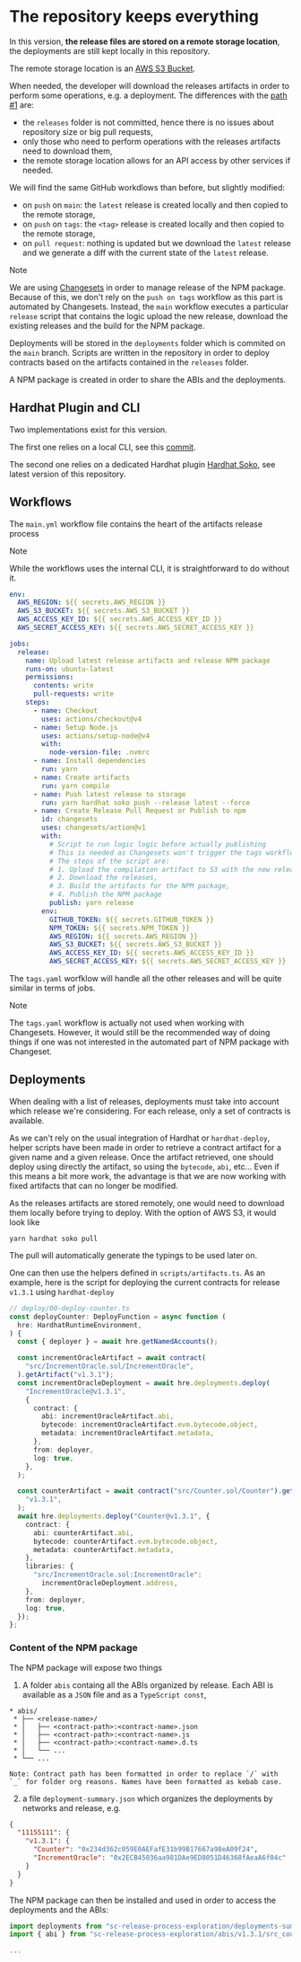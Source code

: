 # The repository keeps everything

In this version, **the release files are stored on a remote storage location**, the deployments are still kept locally in this repository.

The remote storage location is an [AWS S3 Bucket](https://aws.amazon.com/pm/serv-s3).

When needed, the developer will download the releases artifacts in order to perform some operations, e.g. a deployment. The differences with the [path #1](../documentation/repository-keeps-everything.md) are:

- the `releases` folder is not committed, hence there is no issues about repository size or big pull requests,
- only those who need to perform operations with the releases artifacts need to download them,
- the remote storage location allows for an API access by other services if needed.

We will find the same GitHub workdlows than before, but slightly modified:

- on `push` on `main`: the `latest` release is created locally and then copied to the remote storage,
- on `push` on `tags`: the `<tag>` release is created locally and then copied to the remote storage,
- on `pull request`: nothing is updated but we download the `latest` release and we generate a diff with the current state of the `latest` release.

> [!NOTE]
> We are using [Changesets](https://github.com/changesets/changesets) in order to manage release of the NPM package.
> Because of this, we don't rely on the `push on tags` workflow as this part is automated by Changesets.
> Instead, the `main` workflow executes a particular `release` script that contains the logic upload the new release, download the existing releases and the build for the NPM package.

Deployments will be stored in the `deployments` folder which is commited on the `main` branch. Scripts are written in the repository in order to deploy contracts based on the artifacts contained in the `releases` folder.

A NPM package is created in order to share the ABIs and the deployments.

## Hardhat Plugin and CLI

Two implementations exist for this version.

The first one relies on a local CLI, see this [commit](https://github.com/VGLoic/sc-release-process-exploration/commit/7516cbcdd9f31a162dd27bd8075be819bafbdd31).

The second one relies on a dedicated Hardhat plugin [Hardhat Soko](https://github.com/VGLoic/hardhat-soko), see latest version of this repository.

## Workflows

The `main.yml` workflow file contains the heart of the artifacts release process

> [!NOTE]
> While the workflows uses the internal CLI, it is straightforward to do without it.

```yaml
env:
  AWS_REGION: ${{ secrets.AWS_REGION }}
  AWS_S3_BUCKET: ${{ secrets.AWS_S3_BUCKET }}
  AWS_ACCESS_KEY_ID: ${{ secrets.AWS_ACCESS_KEY_ID }}
  AWS_SECRET_ACCESS_KEY: ${{ secrets.AWS_SECRET_ACCESS_KEY }}

jobs:
  release:
    name: Upload latest release artifacts and release NPM package
    runs-on: ubuntu-latest
    permissions:
      contents: write
      pull-requests: write
    steps:
      - name: Checkout
        uses: actions/checkout@v4
      - name: Setup Node.js
        uses: actions/setup-node@v4
        with:
          node-version-file: .nvmrc
      - name: Install dependencies
        run: yarn
      - name: Create artifacts
        run: yarn compile
      - name: Push latest release to storage
        run: yarn hardhat soko push --release latest --force
      - name: Create Release Pull Request or Publish to npm
        id: changesets
        uses: changesets/action@v1
        with:
          # Script to run logic logic before actually publishing
          # This is needed as Changesets won't trigger the tags workflow when a new version is published, so we need to do it manually
          # The steps of the script are:
          # 1. Upload the compilation artifact to S3 with the new release tag,
          # 2. Download the releases,
          # 3. Build the artifacts for the NPM package,
          # 4. Publish the NPM package
          publish: yarn release
        env:
          GITHUB_TOKEN: ${{ secrets.GITHUB_TOKEN }}
          NPM_TOKEN: ${{ secrets.NPM_TOKEN }}
          AWS_REGION: ${{ secrets.AWS_REGION }}
          AWS_S3_BUCKET: ${{ secrets.AWS_S3_BUCKET }}
          AWS_ACCESS_KEY_ID: ${{ secrets.AWS_ACCESS_KEY_ID }}
          AWS_SECRET_ACCESS_KEY: ${{ secrets.AWS_SECRET_ACCESS_KEY }}
```

The `tags.yaml` worfklow will handle all the other releases and will be quite similar in terms of jobs.

> [!NOTE]
> The `tags.yaml` workflow is actually not used when working with Changesets.
> However, it would still be the recommended way of doing things if one was not interested in the automated part of NPM package with Changeset.

## Deployments

When dealing with a list of releases, deployments must take into account which release we're considering. For each release, only a set of contracts is available.

As we can't rely on the usual integration of Hardhat or `hardhat-deploy`, helper scripts have been made in order to retrieve a contract artifact for a given name and a given release. Once the artifact retrieved, one should deploy using directly the artifact, so using the `bytecode`, `abi`, etc... Even if this means a bit more work, the advantage is that we are now working with fixed artifacts that can no longer be modified.

As the releases artifacts are stored remotely, one would need to download them locally before trying to deploy. With the option of AWS S3, it would look like

```console
yarn hardhat soko pull
```

The pull will automatically generate the typings to be used later on.

One can then use the helpers defined in `scripts/artifacts.ts`. As an example, here is the script for deploying the current contracts for release `v1.3.1` using `hardhat-deploy`

```ts
// deploy/00-deploy-counter.ts
const deployCounter: DeployFunction = async function (
  hre: HardhatRuntimeEnvironment,
) {
  const { deployer } = await hre.getNamedAccounts();

  const incrementOracleArtifact = await contract(
    "src/IncrementOracle.sol/IncrementOracle",
  ).getArtifact("v1.3.1");
  const incrementOracleDeployment = await hre.deployments.deploy(
    "IncrementOracle@v1.3.1",
    {
      contract: {
        abi: incrementOracleArtifact.abi,
        bytecode: incrementOracleArtifact.evm.bytecode.object,
        metadata: incrementOracleArtifact.metadata,
      },
      from: deployer,
      log: true,
    },
  );

  const counterArtifact = await contract("src/Counter.sol/Counter").getArtifact(
    "v1.3.1",
  );
  await hre.deployments.deploy("Counter@v1.3.1", {
    contract: {
      abi: counterArtifact.abi,
      bytecode: counterArtifact.evm.bytecode.object,
      metadata: counterArtifact.metadata,
    },
    libraries: {
      "src/IncrementOracle.sol:IncrementOracle":
        incrementOracleDeployment.address,
    },
    from: deployer,
    log: true,
  });
};
```

### Content of the NPM package

The NPM package will expose two things

1. A folder `abis` containg all the ABIs organized by release. Each ABI is available as a `JSON` file and as a `TypeScript const`,

```
* abis/
 * ├── <release-name>/
 * │   ├── <contract-path>:<contract-name>.json
 * │   ├── <contract-path>:<contract-name>.js
 * │   ├── <contract-path>:<contract-name>.d.ts
 * │   └── ...
 * └── ...

Note: Contract path has been formatted in order to replace `/` with `_` for folder org reasons. Names have been formatted as kebab case.
```

2. a file `deployment-summary.json` which organizes the deployments by networks and release, e.g.

```json
{
  "11155111": {
    "v1.3.1": {
      "Counter": "0x234d362c059E0AEFafE31b99B17667a98eA09f24",
      "IncrementOracle": "0x2ECB45036aa981DAe9ED8051D46368fAeaA6f04c"
    }
  }
}
```

The NPM package can then be installed and used in order to access the deployments and the ABIs:

```ts
import deployments from "sc-release-process-exploration/deployments-summary.json"
import { abi } from "sc-release-process-exploration/abis/v1.3.1/src_counter.sol_counter"

...
```
